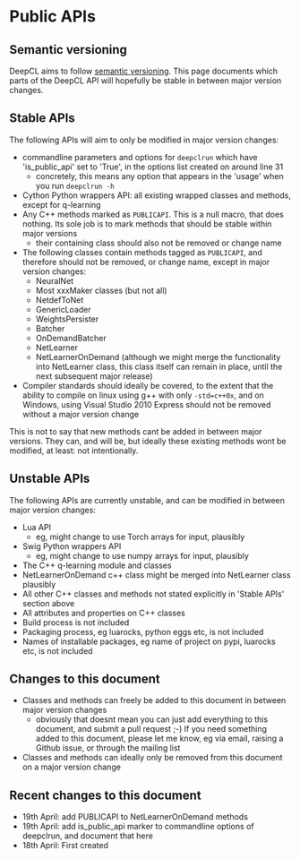 # Public APIs

## Semantic versioning

DeepCL aims to follow [semantic versioning](semver.org).  This page documents which parts of the DeepCL API
will hopefully be stable in between major version changes.

## Stable APIs

The following APIs will aim to only be modified in major version changes:
* commandline parameters and options for `deepclrun` which have 'is_public_api' set to 'True', in the options list created on around line 31
  * concretely, this means any option that appears in the 'usage' when you run `deepclrun -h`
* Cython Python wrappers API: all existing wrapped classes and methods, except for q-learning
* Any C++ methods marked as `PUBLICAPI`.  This is a null macro, that does nothing.  Its sole job
is to mark methods that should be stable within major versions
  * their containing class should also not be removed or change name
* The following classes contain methods tagged as `PUBLICAPI`, and therefore should not be removed, or change name, except in major version changes:
  * NeuralNet
  * Most xxxMaker classes (but not all)
  * NetdefToNet
  * GenericLoader
  * WeightsPersister
  * Batcher
  * OnDemandBatcher
  * NetLearner
  * NetLearnerOnDemand (although we might merge the functionality into NetLearner class, this class itself can remain in place, until the next subsequent major release)
* Compiler standards should ideally be covered, to the extent that the ability to compile on linux
using g++ with only `-std=c++0x`, and on Windows, using Visual Studio 2010 Express should not be removed without a major version change

This is not to say that new methods cant be added in between major versions.  They can, and will be,
but ideally these existing methods wont be modified, at least: not intentionally.

## Unstable APIs

The following APIs are currently unstable, and can be modified in between major version changes:
* Lua API
  * eg, might change to use Torch arrays for input, plausibly
* Swig Python wrappers API
  * eg, might change to use numpy arrays for input, plausibly
* The C++ q-learning module and classes
* NetLearnerOnDemand c++ class might be merged into NetLearner class plausibly
* All other C++ classes and methods not stated explicitly in 'Stable APIs' section above
* All attributes and properties on C++ classes
* Build process is not included
* Packaging process, eg luarocks, python eggs etc, is not included
* Names of installable packages, eg name of project on pypi, luarocks etc, is not included

## Changes to this document

* Classes and methods can freely be added to this document in between major version changes
  * obviously that doesnt mean you can just add everything to this document, and submit a pull request ;-)  If you
need something added to this document, please let me know, eg via email, raising a Github issue, or through
the mailing list
* Classes and methods can ideally only be removed from this document on a major version change

## Recent changes to this document

* 19th April: add PUBLICAPI to NetLearnerOnDemand methods
* 19th April: add is_public_api marker to commandline options of deepclrun, and document that here
* 18th April: First created

